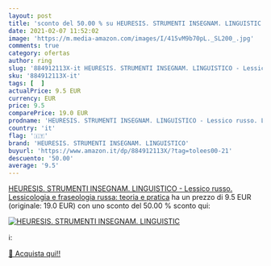 ```yaml
---
layout: post
title: 'sconto del 50.00 % su HEURESIS. STRUMENTI INSEGNAM. LINGUISTIC  '
date: 2021-02-07 11:52:02
image: 'https://m.media-amazon.com/images/I/415vM9b70pL._SL200_.jpg'
comments: true
category: ofertas
author: ring
slug: '884912113X-it HEURESIS. STRUMENTI INSEGNAM. LINGUISTICO - Lessico russo....'
sku: '884912113X-it'
tags: [  ]
actualPrice: 9.5 EUR
currency: EUR
price: 9.5
comparePrice: 19.0 EUR
prodname: 'HEURESIS. STRUMENTI INSEGNAM. LINGUISTICO - Lessico russo. Lessicologia e fraseologia russa: teoria e pratica'
country: 'it'
flag: '🇮🇹'
brand: 'HEURESIS. STRUMENTI INSEGNAM. LINGUISTICO'
buyurl: 'https://www.amazon.it/dp/884912113X/?tag=tolees00-21'
descuento: '50.00'
average: '9.5'
---
```


[HEURESIS. STRUMENTI INSEGNAM. LINGUISTICO - Lessico russo. Lessicologia e fraseologia russa: teoria e pratica](https://www.amazon.it/dp/884912113X/?tag=tolees00-21) ha un prezzo di 9.5 EUR (originale: 19.0 EUR) con uno sconto del 50.00 % sconto qui:

[![HEURESIS. STRUMENTI INSEGNAM. LINGUISTIC](https://m.media-amazon.com/images/I/415vM9b70pL._SL200_.jpg)](https://www.amazon.it/dp/884912113X/?tag=tolees00-21)

ℹ️:


[🛒 Acquista qui!!](https://www.amazon.it/dp/884912113X/?tag=tolees00-21)
